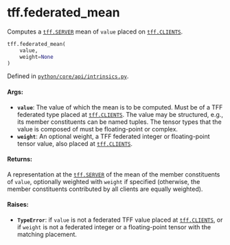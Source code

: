 <div itemscope itemtype="http://developers.google.com/ReferenceObject">
<meta itemprop="name" content="tff.federated_mean" />
<meta itemprop="path" content="Stable" />
</div>

# tff.federated_mean

Computes a <a href="../tff.md#SERVER"><code>tff.SERVER</code></a> mean of
`value` placed on <a href="../tff.md#CLIENTS"><code>tff.CLIENTS</code></a>.

```python
tff.federated_mean(
    value,
    weight=None
)
```

Defined in
[`python/core/api/intrinsics.py`](http://github.com/tensorflow/federated/tree/master/tensorflow_federated/python/core/api/intrinsics.py).

<!-- Placeholder for "Used in" -->

#### Args:

*   <b>`value`</b>: The value of which the mean is to be computed. Must be of a
    TFF federated type placed at
    <a href="../tff.md#CLIENTS"><code>tff.CLIENTS</code></a>. The value may be
    structured, e.g., its member constituents can be named tuples. The tensor
    types that the value is composed of must be floating-point or complex.
*   <b>`weight`</b>: An optional weight, a TFF federated integer or
    floating-point tensor value, also placed at
    <a href="../tff.md#CLIENTS"><code>tff.CLIENTS</code></a>.

#### Returns:

A representation at the <a href="../tff.md#SERVER"><code>tff.SERVER</code></a>
of the mean of the member constituents of `value`, optionally weighted with
`weight` if specified (otherwise, the member constituents contributed by all
clients are equally weighted).

#### Raises:

*   <b>`TypeError`</b>: if `value` is not a federated TFF value placed at
    <a href="../tff.md#CLIENTS"><code>tff.CLIENTS</code></a>, or if `weight` is
    not a federated integer or a floating-point tensor with the matching
    placement.
